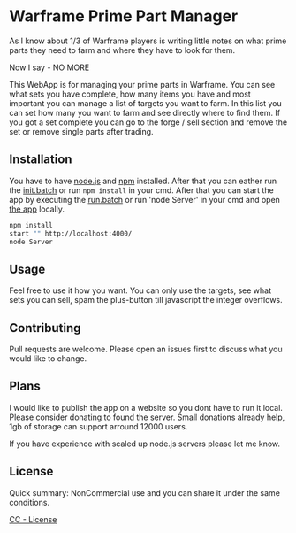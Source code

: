 # Warframe Prime Part Manager

As I know about 1/3 of Warframe players is writing little notes on what prime parts they need to farm and where they have to look for them.

Now I say - NO MORE

This WebApp is for managing your prime parts in Warframe. You can see what sets you have complete, how many items you have and most important you can manage a list of targets you want to farm. In this list you can set how many you want to farm and see directly where to find them. If you got a set complete you can go to the forge / sell section and remove the set or remove single parts after trading.

## Installation

You have to have [node.js](https://nodejs.org/en/) and [npm](https://www.npmjs.com/get-npm) installed. After that you can eather run the [init.batch]() or run `npm install` in your cmd. After that you can start the app by executing the [run.batch]() or run 'node Server' in your cmd and open [the app](http://localhost:4000) locally.

```bash
npm install
start "" http://localhost:4000/
node Server
```

## Usage

Feel free to use it how you want. You can only use the targets, see what sets you can sell, spam the plus-button till javascript the integer overflows.

## Contributing
Pull requests are welcome. Please open an issues first to discuss what you would like to change.

## Plans
I would like to publish the app on a website so you dont have to run it local. Please consider donating to found the server. Small donations already help, 1gb of storage can support arround 12000 users.

If you have experience with scaled up node.js servers please let me know.

## License
Quick summary: NonCommercial use and you can share it under the same conditions.

[CC - License](https://github.com/henloh/WarframeCollector/blob/master/license.txt)
